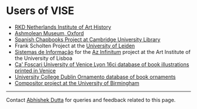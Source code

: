 # Users of VISE

 * [RKD Netherlands Institute of Art History](https://rkd.nl/en/)
 * [Ashmolean Museum, Oxford](https://www.ashmolean.org/)
 * [Spanish Chapbooks Project at Cambridge University Library](https://www.cdh.cam.ac.uk/news/spanish-chapbooks)
 * Frank Scholten Project at the [University of Leiden](https://www.universiteitleiden.nl/en)
 * [Sistemas de Informação](https://sistemasfuturo.pt/) for the [Az Infinitum](https://inwebonline.net/azInfinitum/azinfinitum.aspx?pesquisaGeral=1) project at the Art Institute of the University of Lisboa
 * [Ca' Foscari University of Venice Lyon 16ci database of book illustrations printed in Venice](https://www.robots.ox.ac.uk/~vgg/research/16ci/lyon/)
 * [University College Dublin Ornamento database of book ornaments](https://ornamento.ucd.ie/)
 * [Compositor project at the University of Birmingham](https://compositor.bham.ac.uk)
 
***

Contact [Abhishek Dutta](mailto:adutta@robots.ox.ac.uk) for queries and feedback related to this page.
